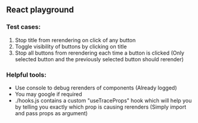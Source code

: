 ## React playground

### Test cases:

1. Stop title from rerendering on click of any button
2. Toggle visibility of buttons by clicking on title
3. Stop all buttons from rerendering each time a button is clicked (Only selected button and the previously selected button should rerender)

### Helpful tools:

- Use console to debug rerenders of components (Already logged)
- You may google if required
- ./hooks.js contains a custom "useTraceProps" hook which will help you by telling you exactly which prop is causing rerenders (Simply import and pass props as argument)
